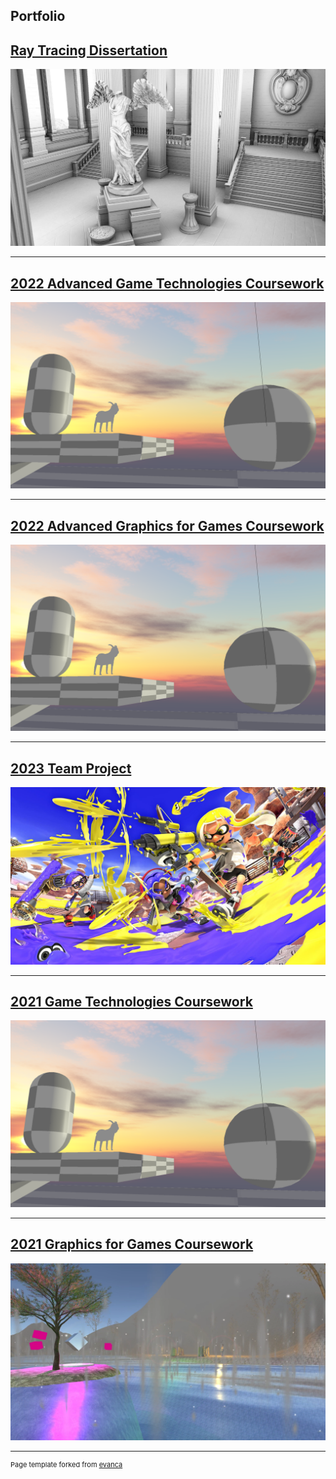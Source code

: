 ## Portfolio

## [Ray Tracing Dissertation](/dissertation)
![Sun Temple ray traced ambient occlusiom](/images/ao_sunTemple.jpg)

---

## [2022 Advanced Game Technologies Coursework](/CSC8503)
![Goat Game](/images/goat.png)

---

## [2022 Advanced Graphics for Games Coursework](/CSC8503)
![Goat Game](/images/goat.png)

---

## [2023 Team Project](/CSC8503)
![Team Project](/images/splatoon.jpg)

---

## [2021 Game Technologies Coursework](/CSC8503)
![Goat Game](/images/goat.png)

---

## [2021 Graphics for Games Coursework](/CSC8503)
![Graphics Coursework](/images/CSC3231.png)



---
<p style="font-size:11px">Page template forked from <a href="https://github.com/evanca/quick-portfolio">evanca</a></p>
<!-- Remove above link if you don't want to attibute -->
